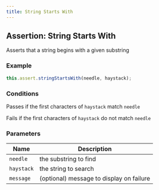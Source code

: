 ```yaml
---
title: String Starts With
---
```


## Assertion: String Starts With

Asserts that a string begins with a given substring

### Example

```ts
this.assert.stringStartsWith(needle, haystack);
```

### Conditions

Passes if the first characters of `haystack` match `needle`

Fails if the first characters of `haystack` do not match `needle`

### Parameters

| Name | Description |
|---|---|
| `needle` | the substring to find |
| `haystack` | the string to search |
| `message` | (optional) message to display on failure |